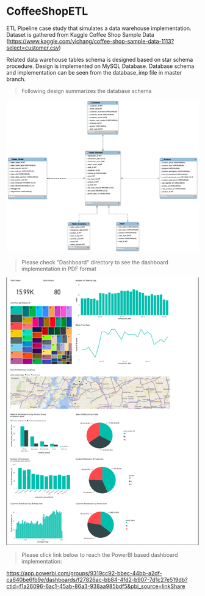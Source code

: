 # CoffeeShopETL

ETL Pipeline case study that simulates a data warehouse implementation. Dataset is gathered from Kaggle Coffee Shop Sample Data (https://www.kaggle.com/ylchang/coffee-shop-sample-data-1113?select=customer.csv)


Related data warehouse tables schema is designed based on star schema procedure. Design is implemented on MySQL Database.
Database schema and implementation can be seen from the database_imp file in master branch.

>Following design summarizes the database schema
<img src="https://github.com/ulaseraslan/CoffeeShopETL/blob/master/database_imp/CoffeShopStarSchema.png?raw=true" width="550" height="400">


>Please check "Dashboard" directory to see the dashboard implementation in PDF format
<img src="https://github.com/ulaseraslan/CoffeeShopETL/blob/master/Dashboard/Coffee%20Shop%20Dashboard%20-%20Power%20BI.png?raw=true" width="550" height="700">

>Please click link below to reach the PowerBI based dashboard implementation:

https://app.powerbi.com/groups/9319cc92-bbec-44bb-a2df-ca640be6fb9e/dashboards/f27826ac-bb84-4fd2-b907-7d1c27e519db?ctid=f1a26096-6ac1-45ab-86a3-938aa985bdf5&pbi_source=linkShare

